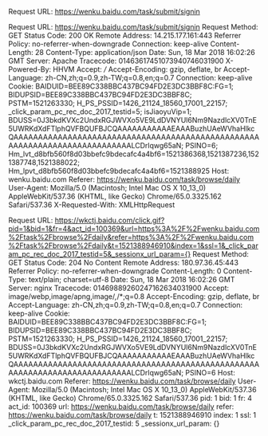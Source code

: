 Request URL: https://wenku.baidu.com/task/submit/signin

Request URL: https://wenku.baidu.com/task/submit/signin
Request Method: GET
Status Code: 200 OK
Remote Address: 14.215.177.161:443
Referrer Policy: no-referrer-when-downgrade
Connection: keep-alive
Content-Length: 28
Content-Type: application/json
Date: Sun, 18 Mar 2018 16:02:26 GMT
Server: Apache
Tracecode: 01463617451073940746031900
X-Powered-By: HHVM
Accept: */*
Accept-Encoding: gzip, deflate, br
Accept-Language: zh-CN,zh;q=0.9,zh-TW;q=0.8,en;q=0.7
Connection: keep-alive
Cookie: BAIDUID=BEE89C338BBC437BC94FD2E3DC3BBF8C:FG=1; BIDUPSID=BEE89C338BBC437BC94FD2E3DC3BBF8C; PSTM=1521263330; H_PS_PSSID=1426_21124_18560_17001_22157; _click_param_pc_rec_doc_2017_testid=5; isJiaoyuVip=1; BDUSS=0J3bkdKVXc2UndxRGJWVXo5VE9LdDVNYUl6Nm9NazdlcXV0TnE5UWRKdXdFTlphQVFBQUFBJCQAAAAAAAAAAAEAAABuzhUAeWVhaHlkcQAAAAAAAAAAAAAAAAAAAAAAAAAAAAAAAAAAAAAAAAAAAAAAAAAAAAAAAAAAAAAAAAAAAAAAAAAAALCDrlqwg65aN; PSINO=6; Hm_lvt_d8bfb560f8d03bbefc9bdecafc4a4bf6=1521386368,1521387236,1521387748,1521388022; Hm_lpvt_d8bfb560f8d03bbefc9bdecafc4a4bf6=1521388925
Host: wenku.baidu.com
Referer: https://wenku.baidu.com/task/browse/daily
User-Agent: Mozilla/5.0 (Macintosh; Intel Mac OS X 10_13_0) AppleWebKit/537.36 (KHTML, like Gecko) Chrome/65.0.3325.162 Safari/537.36
X-Requested-With: XMLHttpRequest



Request URL: https://wkctj.baidu.com/click.gif?pid=1&bid=1&fr=4&act_id=100369&url=https%3A%2F%2Fwenku.baidu.com%2Ftask%2Fbrowse%2Fdaily&refer=https%3A%2F%2Fwenku.baidu.com%2Ftask%2Fbrowse%2Fdaily&t=1521388946910&index=1&ssl=1&_click_param_pc_rec_doc_2017_testid=5&_sessionx_url_param={}
Request Method: GET
Status Code: 204 No Content
Remote Address: 180.97.36.45:443
Referrer Policy: no-referrer-when-downgrade
Content-Length: 0
Content-Type: text/plain; charset=utf-8
Date: Sun, 18 Mar 2018 16:02:26 GMT
Server: nginx
Tracecode: 01469889260247162634031900
Accept: image/webp,image/apng,image/*,*/*;q=0.8
Accept-Encoding: gzip, deflate, br
Accept-Language: zh-CN,zh;q=0.9,zh-TW;q=0.8,en;q=0.7
Connection: keep-alive
Cookie: BAIDUID=BEE89C338BBC437BC94FD2E3DC3BBF8C:FG=1; BIDUPSID=BEE89C338BBC437BC94FD2E3DC3BBF8C; PSTM=1521263330; H_PS_PSSID=1426_21124_18560_17001_22157; BDUSS=0J3bkdKVXc2UndxRGJWVXo5VE9LdDVNYUl6Nm9NazdlcXV0TnE5UWRKdXdFTlphQVFBQUFBJCQAAAAAAAAAAAEAAABuzhUAeWVhaHlkcQAAAAAAAAAAAAAAAAAAAAAAAAAAAAAAAAAAAAAAAAAAAAAAAAAAAAAAAAAAAAAAAAAAAAAAAAAAALCDrlqwg65aN; PSINO=6
Host: wkctj.baidu.com
Referer: https://wenku.baidu.com/task/browse/daily
User-Agent: Mozilla/5.0 (Macintosh; Intel Mac OS X 10_13_0) AppleWebKit/537.36 (KHTML, like Gecko) Chrome/65.0.3325.162 Safari/537.36
pid: 1
bid: 1
fr: 4
act_id: 100369
url: https://wenku.baidu.com/task/browse/daily
refer: https://wenku.baidu.com/task/browse/daily
t: 1521388946910
index: 1
ssl: 1
_click_param_pc_rec_doc_2017_testid: 5
_sessionx_url_param: {}